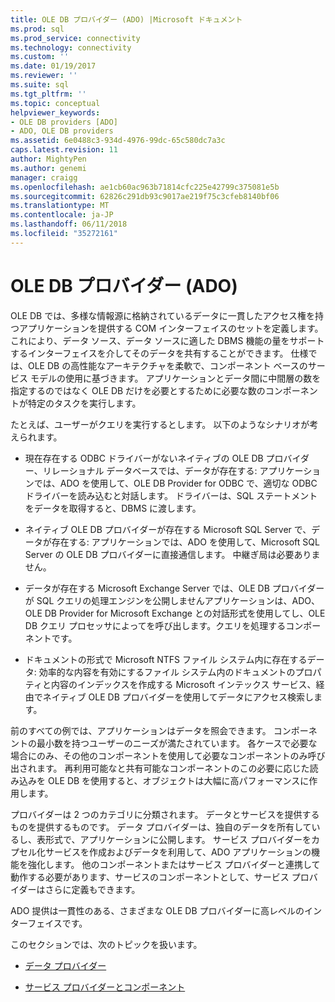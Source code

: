 ```yaml
---
title: OLE DB プロバイダー (ADO) |Microsoft ドキュメント
ms.prod: sql
ms.prod_service: connectivity
ms.technology: connectivity
ms.custom: ''
ms.date: 01/19/2017
ms.reviewer: ''
ms.suite: sql
ms.tgt_pltfrm: ''
ms.topic: conceptual
helpviewer_keywords:
- OLE DB providers [ADO]
- ADO, OLE DB providers
ms.assetid: 6e0488c3-934d-4976-99dc-65c580dc7a3c
caps.latest.revision: 11
author: MightyPen
ms.author: genemi
manager: craigg
ms.openlocfilehash: ae1cb60ac963b71814cfc225e42799c375081e5b
ms.sourcegitcommit: 62826c291db93c9017ae219f75c3cfeb8140bf06
ms.translationtype: MT
ms.contentlocale: ja-JP
ms.lasthandoff: 06/11/2018
ms.locfileid: "35272161"
---
```

# <a name="ole-db-providers-ado"></a>OLE DB プロバイダー (ADO)
OLE DB では、多様な情報源に格納されているデータに一貫したアクセス権を持つアプリケーションを提供する COM インターフェイスのセットを定義します。 これにより、データ ソース、データ ソースに適した DBMS 機能の量をサポートするインターフェイスを介してそのデータを共有することができます。 仕様では、OLE DB の高性能なアーキテクチャを柔軟で、コンポーネント ベースのサービス モデルの使用に基づきます。 アプリケーションとデータ間に中間層の数を指定するのではなく OLE DB だけを必要とするために必要な数のコンポーネントが特定のタスクを実行します。  
  
 たとえば、ユーザーがクエリを実行するとします。 以下のようなシナリオが考えられます。  
  
-   現在存在する ODBC ドライバーがないネイティブの OLE DB プロバイダー、リレーショナル データベースでは、データが存在する: アプリケーションでは、ADO を使用して、OLE DB Provider for ODBC で、適切な ODBC ドライバーを読み込むと対話します。 ドライバーは、SQL ステートメントをデータを取得すると、DBMS に渡します。  
  
-   ネイティブ OLE DB プロバイダーが存在する Microsoft SQL Server で、データが存在する: アプリケーションでは、ADO を使用して、Microsoft SQL Server の OLE DB プロバイダーに直接通信します。 中継ぎ局は必要ありません。  
  
-   データが存在する Microsoft Exchange Server では、OLE DB プロバイダーが SQL クエリの処理エンジンを公開しませんアプリケーションは、ADO、OLE DB Provider for Microsoft Exchange との対話形式を使用してし、OLE DB クエリ プロセッサによってを呼び出します。クエリを処理するコンポーネントです。  
  
-   ドキュメントの形式で Microsoft NTFS ファイル システム内に存在するデータ: 効率的な内容を有効にするファイル システム内のドキュメントのプロパティと内容のインデックスを作成する Microsoft インテックス サービス、経由でネイティブ OLE DB プロバイダーを使用してデータにアクセス検索します。  
  
 前のすべての例では、アプリケーションはデータを照会できます。 コンポーネントの最小数を持つユーザーのニーズが満たされています。 各ケースで必要な場合にのみ、その他のコンポーネントを使用して必要なコンポーネントのみ呼び出されます。 再利用可能なと共有可能なコンポーネントのこの必要に応じた読み込みを OLE DB を使用すると、オブジェクトは大幅に高パフォーマンスに作用します。  
  
 プロバイダーは 2 つのカテゴリに分類されます。 データとサービスを提供するものを提供するものです。 データ プロバイダーは、独自のデータを所有しているし、表形式で、アプリケーションに公開します。 サービス プロバイダーをカプセル化サービスを作成およびデータを利用して、ADO アプリケーションの機能を強化します。 他のコンポーネントまたはサービス プロバイダーと連携して動作する必要があります、サービスのコンポーネントとして、サービス プロバイダーはさらに定義もできます。  
  
 ADO 提供は一貫性のある、さまざまな OLE DB プロバイダーに高レベルのインターフェイスです。  
  
 このセクションでは、次のトピックを扱います。  
  
-   [データ プロバイダー](../../../ado/guide/data/data-providers.md)  
  
-   [サービス プロバイダーとコンポーネント](../../../ado/guide/data/service-providers-and-components.md)
